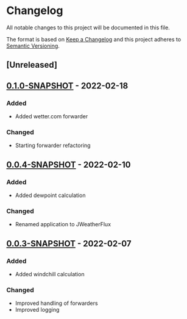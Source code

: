 # Changelog

All notable changes to this project will be documented in this file.

The format is based on [Keep a Changelog](https://keepachangelog.com/en/1.0.0/) and this project adheres to [Semantic Versioning](https://semver.org/spec/v2.0.0.html).

## [Unreleased]

## [0.1.0-SNAPSHOT]() - 2022-02-18

### Added

- Added wetter.com forwarder

### Changed

- Starting forwarder refactoring

## [0.0.4-SNAPSHOT]() - 2022-02-10

### Added

- Added dewpoint calculation

### Changed

- Renamed application to JWeatherFlux

## [0.0.3-SNAPSHOT]() - 2022-02-07

### Added

- Added windchill calculation

### Changed

- Improved handling of forwarders
- Improved logging